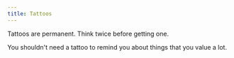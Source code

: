 ```yaml
---
title: Tattoos
---
```


Tattoos are permanent. Think twice before getting one.

You shouldn't need a tattoo to remind you about things that you value a lot.
